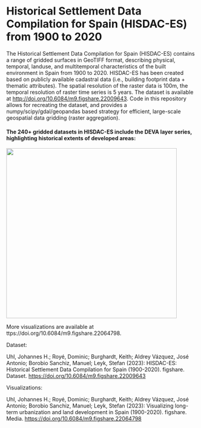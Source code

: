 # Historical Settlement Data Compilation for Spain (HISDAC-ES) from 1900 to 2020

The Historical Settlement Data Compilation for Spain (HISDAC-ES) contains a range of gridded surfaces in GeoTIFF format, describing physical, temporal, landuse, and multitemporal characteristics of the built environment in Spain from 1900 to 2020. HISDAC-ES has been created based on publicly available cadastral data (i.e., building footprint data + thematic attributes). The spatial resolution of the raster data is 100m, the temporal resolution of raster time series is 5 years. The dataset is available at http://doi.org/10.6084/m9.figshare.22009643. Code in this repository allows for recreating the dataset, and provides a numpy/scipy/gdal/geopandas based strategy for efficient, large-scale geospatial data gridding (raster aggregation).

#### The 240+ gridded datasets in HISDAC-ES include the DEVA layer series, highlighting historical extents of developed areas:
<img width="450" src="https://github.com/johannesuhl/hisdac-es/blob/main/hisdac_es_deva.gif">

More visualizations are available at ttps://doi.org/10.6084/m9.figshare.22064798.

Dataset:

Uhl, Johannes H.; Royé, Dominic; Burghardt, Keith; Aldrey Vázquez, José Antonio; Borobio Sanchiz, Manuel; Leyk, Stefan (2023): HISDAC-ES: Historical Settlement Data Compilation for Spain (1900-2020). figshare. Dataset. https://doi.org/10.6084/m9.figshare.22009643

Visualizations:

Uhl, Johannes H.; Royé, Dominic; Burghardt, Keith; Aldrey Vázquez, José Antonio; Borobio Sanchiz, Manuel; Leyk, Stefan (2023): Visualizing long-term urbanization and land development in Spain (1900-2020). figshare. Media. https://doi.org/10.6084/m9.figshare.22064798 


